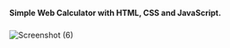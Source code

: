 <b> Simple Web Calculator with HTML, CSS and JavaScript. </b>
### 

###
![Screenshot (6)](https://github.com/mnihal-13/Front-End-Sample-Projects/assets/142379456/0dcb5eb8-f9bc-4dbb-a940-8cdc7cc778a3)

